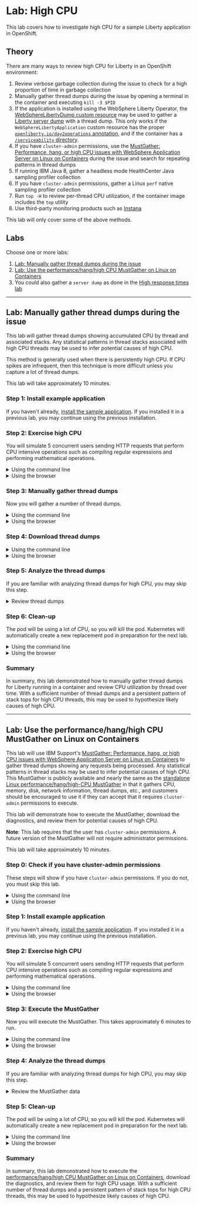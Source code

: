 # Lab: High CPU

This lab covers how to investigate high CPU for a sample Liberty application in OpenShift.

## Theory

There are many ways to review high CPU for Liberty in an OpenShift environment:

1. Review verbose garbage collection during the issue to check for a high proportion of time in garbage collection
1. Manually gather thread dumps during the issue by opening a terminal in the container and executing `kill -3 $PID`
1. If the application is installed using the WebSphere Liberty Operator, the [WebSphereLibertyDump custom resource](https://www.ibm.com/docs/en/was-liberty/base?topic=resources-webspherelibertydump-custom-resource) may be used to gather a [Liberty server dump](https://openliberty.io/docs/latest/reference/command/server-dump.html) with a thread dump. This only works if the `WebSphereLibertyApplication` custom resource has the proper [`openliberty.io/day2operations` annotation](https://www.ibm.com/docs/en/was-liberty/base?topic=resources-webspherelibertydump-custom-resource), and if the container has a [`/serviceability` directory](https://www.ibm.com/docs/en/was-liberty/base?topic=operator-storage-serviceability).
1. If you have `cluster-admin` permissions, use the [MustGather: Performance, hang, or high CPU issues with WebSphere Application Server on Linux on Containers](https://www.ibm.com/support/pages/mustgather-performance-hang-or-high-cpu-issues-websphere-application-server-linux-containers) during the issue and search for repeating patterns in thread dumps
1. If running IBM Java 8, gather a headless mode HealthCenter Java sampling profiler collection
1. If you have `cluster-admin` permissions, gather a Linux `perf` native sampling profiler collection
1. Run `top -H` to review per-thread CPU utilization, if the container image includes the `top` utility
1. Use third-party monitoring products such as [Instana](https://www.instana.com/supported-technologies/websphere-liberty/)

This lab will only cover some of the above methods.

## Labs

Choose one or more labs:

1. [Lab: Manually gather thread dumps during the issue](#lab-manually-gather-thread-dumps-during-the-issue)
1. [Lab: Use the performance/hang/high CPU MustGather on Linux on Containers](#lab-use-the-performancehanghigh-cpu-mustgather-on-linux-on-containers)
1. You could also gather a `server dump` as done in the [High response times lab](lab_liberty_high_http_response_times.md#lab-gather-a-liberty-server-dump-through-the-websphere-liberty-operator)

-----

## Lab: Manually gather thread dumps during the issue

This lab will gather thread dumps showing accumulated CPU by thread and associated stacks. Any statistical patterns in thread stacks associated with high CPU threads may be used to infer potential causes of high CPU.

This method is generally used when there is persistently high CPU. If CPU spikes are infrequent, then this technique is more difficult unless you capture a lot of thread dumps.

This lab will take approximately 10 minutes.

### Step 1: Install example application

If you haven't already, [install the sample application](lab_liberty_install_app.md). If you installed it in a previous lab, you may continue using the previous installation.

### Step 2: Exercise high CPU

You will simulate 5 concurrent users sending HTTP requests that perform CPU intensive operations such as compiling regular expressions and performing mathematical operations.

<details markdown="1">
<summary>Using the command line</summary>

1. Request the following web page from your terminal to exercise high CPU:
    1. macOS, Linux, or Windows with Cygwin:

            curl -k -s "https://$(oc get route libertydiag "--output=jsonpath={.spec.host}")/servlet/LoadRunner?url=http%3A%2F%2Flocalhost%3A9080%2Fservlet%2FDoComplicatedStuff%3Fmoreiterations%3Dtrue&method=get&entity=&concurrentusers=5&totalrequests=0&user=&password=&infinite=on"

    1. Windows with Command Prompt:
        1. Ensure you have [`curl` for Windows](https://curl.se/windows/) installed
        1. List the application's URL:

                oc get route libertydiag "--output=jsonpath={.spec.host}{'\n'}"

        1. Execute the following command, replacing `$HOST` with the output of the previous command:

                curl -k -s "https://$HOST/servlet/LoadRunner?url=http%3A%2F%2Flocalhost%3A9080%2Fservlet%2FDoComplicatedStuff%3Fmoreiterations%3Dtrue&method=get&entity=&concurrentusers=5&totalrequests=0&user=&password=&infinite=on"

1. This load will run indefinitely. Continue to the next step.

</details>

<details markdown="1">
<summary>Using the browser</summary>

1. Click on the `Load Runner` link from the libertydiag application homepage:  
   ![](images/loadrunner.png)
1. In the `Target URL`, copy and paste the following:

        http://localhost:9080/servlet/DoComplicatedStuff?moreiterations=true

1. Scroll down and check `Infinite (until manually stopped)`
1. Scroll to the bottom and click `Start`
1. This load will run indefinitely. Continue to the next step.

</details>

### Step 3: Manually gather thread dumps

Now you will gather a number of thread dumps.

<details markdown="1">
<summary>Using the command line</summary>

1. List the pods for the example application deployment; for example:

        oc get pods
   Example output:

        NAME                          READY   STATUS    RESTARTS   AGE
        libertydiag-b98748954-mgj64   1/1     Running   0          97s

1. Open a shell into the pod by replacing `$POD` with a pod name from the previous command:

        oc rsh -t $POD
   For example:

        oc rsh -t libertydiag-b98748954-mgj64

1. Note that the remote shell might timeout after a short period of inactivity, so be aware that you might have been logged out and you'll need to `oc rsh` back in to continue where you left off.
1. First, we need to find the process ID (PID) of Liberty. Most Liberty images do not have tools like `ps` or `top` pre-installed. However, most Liberty images only have a single process in the container which is the Java process running Liberty, and this has the PID of 1. Double check that this is the Liberty process by doing a full listing on PID 1:

        ls -l /proc/1/

1. If you see a Liberty current working directory (`cwd`) such as `/opt/ol/wlp` or `/opt/ibm/wlp` then you can assume that is the Liberty process. Otherwise, run `ls -l /proc/[0-9]*` and then explore each PID to find the Liberty process.

        ls -l /proc/1
   Example output:

        [...]
        lrwxrwxrwx.  1 1000830000 root 0 Dec  6 17:45 cwd -> /opt/ibm/wlp/output/defaultServer
        -r--------.  1 1000830000 root 0 Dec  6 17:45 environ
        lrwxrwxrwx.  1 1000830000 root 0 Dec  6 14:57 exe -> /opt/ibm/java/jre/bin/java
        [...]

1. Create a thread dump by sending the `SIGQUIT` signal to the process using the `kill -QUIT $PID` command. Replace `$PID` with the process ID of Liberty that you found above. Note that, by default, Java handles the `SIGQUIT` signal, creates the thread dump, and the process continues, so the process is not killed, despite the names of the command and signal.

        kill -QUIT 1

1. It's common to wait about 30 seconds between thread dumps. Take another 1 or more thread dumps, waiting some time in between.

        kill -QUIT 1

1. Normally, thread dumps for IBM Java and Semeru will be produced as `javacore*txt` files in the `cwd` directory that you found above:

        ls -l /opt/ibm/wlp/output/defaultServer/javacore*txt
   However, in the case of this sample application, this directory is overridden with an `-Xdump` configuration. You can check JVM configurations by printing the process `cmdline` and `environ` files and find the relevant configuration. For example:

        cat /proc/1/cmdline /proc/1/environ
   Example output:

        [...] -Xdump:directory=logs/diagnostics/
   Therefore, for this application, javacores will go into `logs/diagnostics/` relative to `cwd`:

        ls /opt/ibm/wlp/output/defaultServer/logs/diagnostics/javacore*txt
   Example output:

        /opt/ibm/wlp/output/defaultServer/logs/diagnostics/javacore.20221206.175535.1.0001.txt
        /opt/ibm/wlp/output/defaultServer/logs/diagnostics/javacore.20221206.175626.1.0002.txt
   Note that overridding the `-Xdump` directory is common in container deployments so that a directory may be used that's mounted on a permanent disk so that diagnostics are still available if a pod is killed.

</details>

<details markdown="1">
<summary>Using the browser</summary>

1. In the `Topology` view of the [`Developer` perspective](openshift_perspective.md), click on the `libertydiag` circle, then click the `Resources` tab in the drawer on the right, and then click on the one pod that's running:  
   ![](images/topology_selectpod.png)
1. Click on the `Terminal` tab to open a remote shell into the running container in the pod:  
   ![](images/pod_terminal.png)
1. Follow the `Using the command line` steps above starting at step 4.

</details>

### Step 4: Download thread dumps

<details markdown="1">
<summary>Using the command line</summary>

1. Download the thread dumps by replacing `$POD` with a pod name from above and `$DIR` with the directory of the javacores. Note that `oc cp` does not support wildcards so the whole directory (or a single file) must be downloaded.

        oc cp $POD:$DIR .
   For example:

        oc cp libertydiag-ddf5f95b6-wj6dm:/opt/ibm/wlp/output/defaultServer/logs/diagnostics .

</details>

<details markdown="1">
<summary>Using the browser</summary>

Files other than native logs (equivalent to Liberty's `console.log`) cannot be downloaded through the browser. You must use the command line steps above. Alternatively, you may use the `Terminal` tab of the pod and `cat` the file in the browser.

</details>

### Step 5: Analyze the thread dumps

If you are familiar with analyzing thread dumps for high CPU, you may skip this step.

<details markdown="1">
<summary>Review thread dumps</summary>

1. Open each thread dump and search for `Thread Details`:

        1XMTHDINFO     Thread Details

1. Review each thread (starting with `3XMTHREADINFO`) and, in particular, the `3XMCPUTIME` line:

        3XMTHREADINFO      "Default Executor-thread-189" J9VMThread:0x00000000002BA700, omrthread_t:0x00007F7FD0014240, java/lang/Thread:0x00000000E43D62C0, state:R, prio=5
        [...]
        3XMCPUTIME               CPU usage total: 6.839021278 secs, current category="Application"

1. The `CPU usage total` is accumulated CPU usage since the beginning of that thread. Therefore, finding high users of CPU is most commonly done by comparing these values across thread dumps for particular threads. Note that if a thread is short-lived, then it may not be captured in the thread dumps, or may only exist in a subset of thread dumps.
1. With a sufficient number of thread dumps and a persistent pattern of stack tops for high CPU threads, this may be used to hypothesize likely causes of high CPU. In this case, there is a peristent pattern of application stacks in the `DoComplicatedStuff.doWork` method driving code such as mathematical operations, regular expression compilation, etc. For example:

        3XMTHREADINFO3           Java callstack:
        4XESTACKTRACE                at java/math/BigInteger.cutOffLeadingZeroes(BigInteger.java:1505(Compiled Code))
        4XESTACKTRACE                at java/math/Division.divideAndRemainderByInteger(Division.java:344(Compiled Code))
        4XESTACKTRACE                at java/math/BigInteger.divideAndRemainder(BigInteger.java:1202(Compiled Code))
        4XESTACKTRACE                at java/math/BigDecimal.slScaledDivide(BigDecimal.java:3489(Compiled Code))
        4XESTACKTRACE                at java/math/BigDecimal.divide(BigDecimal.java:2446(Compiled Code))
        4XESTACKTRACE                at java/math/BigDecimal.divide(BigDecimal.java:2424(Compiled Code))
        4XESTACKTRACE                at java/math/BigDecimal.divide(BigDecimal.java:2389(Compiled Code))
        4XESTACKTRACE                at com/example/servlet/DoComplicatedStuff.arctan(DoComplicatedStuff.java:141(Compiled Code))
        4XESTACKTRACE                at com/example/servlet/DoComplicatedStuff.computePi(DoComplicatedStuff.java:119(Compiled Code))
        4XESTACKTRACE                at com/example/servlet/DoComplicatedStuff.doWork(DoComplicatedStuff.java:60(Compiled Code))

</details>

### Step 6: Clean-up

The pod will be using a lot of CPU, so you will kill the pod. Kubernetes will automatically create a new replacement pod in preparation for the next lab.

<details markdown="1">
<summary>Using the command line</summary>

1. List the pods; for example:

        oc get pods
   Example output:

        NAME                          READY   STATUS    RESTARTS   AGE
        libertydiag-b98748954-mgj64   1/1     Running   0          97s

1. Kill the running pod by replacing `$POD` with a pod name from the previous command:

        oc delete pod $POD
   For example:

        oc delete pod libertydiag-b98748954-mgj64

1. Wait for the replacement pod to come up:
   
        oc wait deployment libertydiag --for condition=available --timeout=5m

</details>

<details markdown="1">
<summary>Using the browser</summary>

1. In the `Topology` view of the [`Developer` perspective](openshift_perspective.md), click on the `libertydiag` circle, then click the `Resources` tab in the drawer on the right, and then click on the one pod that's running:  
   ![](images/topology_selectpod.png)
1. In the top right, click Actions } Delete Pod
1. While the new pod is initializing, there will be a light blue circle around the deployment. Wait until the circle turns into a dark blue, signifying the application is ready. This may take up to 2 minutes or more depending on available cluster resources and namespace limits.

</details>

### Summary

In summary, this lab demonstrated how to manually gather thread dumps for Liberty running in a container and review CPU utilization by thread over time. With a sufficient number of thread dumps and a persistent pattern of stack tops for high CPU threads, this may be used to hypothesize likely causes of high CPU.

-----

## Lab: Use the performance/hang/high CPU MustGather on Linux on Containers

This lab will use IBM Support's [MustGather: Performance, hang, or high CPU issues with WebSphere Application Server on Linux on Containers](https://www.ibm.com/support/pages/mustgather-performance-hang-or-high-cpu-issues-websphere-application-server-linux-containers) to gather thread dumps showing any requests being processed. Any statistical patterns in thread stacks may be used to infer potential causes of high CPU. This MustGather is publicly available and nearly the same as the [standalone Linux performance/hang/high-CPU MustGather](https://www.ibm.com/support/pages/mustgather-performance-hang-or-high-cpu-issues-websphere-application-server-linux) in that it gathers CPU, memory, disk, network information, thread dumps, etc., and customers should be encouraged to use it if they can accept that it requires `cluster-admin` permissions to execute.

This lab will demonstrate how to execute the MustGather, download the diagnostics, and review them for potential causes of high CPU.

**Note**: This lab requires that the user has `cluster-admin` permissions. A future version of the MustGather will not require administrator permissions.

This lab will take approximately 10 minutes.

### Step 0: Check if you have cluster-admin permissions

These steps will show if you have `cluster-admin` permissions. If you do not, you must skip this lab.

<details markdown="1">
<summary>Using the command line</summary>

1. Check if you have authority for all verbs on all resources:

        oc auth can-i '*' '*'
   Example output:

        yes

1. If the answer is `no`, then you do not have `cluster-admin` permissions.

</details>

<details markdown="1">
<summary>Using the browser</summary>

1. Access your OpenShift web console at `https://console-openshift-console.$CLUSTER/`. Replace `$CLUSTER` with your OpenShift cluster domain.
1. Ensure the perspective is set to `Administrator` in the top left:  
   ![](images/adminperspective.png)
1. Expand `User Management`. If you don't see a `Users` option, then you do not have `cluster-admin` permissions. If you do see it, click on it, and then click on your user name:  
   ![](images/users.png)
1. Click on `RoleBindings` and check if any binding has a `Role ref` of `cluster-admin`. If there are none, then you do not have `cluster-admin` permissions.  
   ![](images/clusteradmin.png)

</details>

### Step 1: Install example application

If you haven't already, [install the sample application](lab_liberty_install_app.md). If you installed it in a previous lab, you may continue using the previous installation.

### Step 2: Exercise high CPU

You will simulate 5 concurrent users sending HTTP requests that perform CPU intensive operations such as compiling regular expressions and performing mathematical operations.

<details markdown="1">
<summary>Using the command line</summary>

1. Request the following web page from your terminal to exercise high CPU:
    1. macOS, Linux, or Windows with Cygwin:

            curl -k -s "https://$(oc get route libertydiag "--output=jsonpath={.spec.host}")/servlet/LoadRunner?url=http%3A%2F%2Flocalhost%3A9080%2Fservlet%2FDoComplicatedStuff%3Fmoreiterations%3Dtrue&method=get&entity=&concurrentusers=5&totalrequests=0&user=&password=&infinite=on"

    1. Windows with Command Prompt:
        1. Ensure you have [`curl` for Windows](https://curl.se/windows/) installed
        1. List the application's URL:

                oc get route libertydiag "--output=jsonpath={.spec.host}{'\n'}"

        1. Execute the following command, replacing `$HOST` with the output of the previous command:

                curl -k -s "https://$HOST/servlet/LoadRunner?url=http%3A%2F%2Flocalhost%3A9080%2Fservlet%2FDoComplicatedStuff%3Fmoreiterations%3Dtrue&method=get&entity=&concurrentusers=5&totalrequests=0&user=&password=&infinite=on"

1. This load will run indefinitely. Continue to the next step.

</details>

<details markdown="1">
<summary>Using the browser</summary>

1. Click on the `Load Runner` link from the libertydiag application homepage:  
   ![](images/loadrunner.png)
1. In the `Target URL`, copy and paste the following:

        http://localhost:9080/servlet/DoComplicatedStuff?moreiterations=true

1. Scroll down and check `Infinite (until manually stopped)`
1. Scroll to the bottom and click `Start`
1. This load will run indefinitely. Continue to the next step.

</details>

### Step 3: Execute the MustGather

Now you will execute the MustGather. This takes approximately 6 minutes to run.

<details markdown="1">
<summary>Using the command line</summary>

1. Download a helper script:
    1. macOS or Linux: [containerdiag.sh](https://github.com/IBM/containerdiag/releases/download/0.1.20230301/containerdiag.sh)
    1. Windows: [containerdiag.bat](https://github.com/IBM/containerdiag/releases/download/0.1.20230301/containerdiag.bat)
1. Open a `Terminal` or `Command Prompt` and change directory to where you downloaded the script
1. On macOS or Linux, make the script executable:

        chmod +x containerdiag.sh

1. On macOS, remove the download quarantine:

        xattr -d com.apple.quarantine containerdiag.sh

1. List the current deployments:

        oc get deployments
   Example output:

        NAME          READY   UP-TO-DATE   AVAILABLE   AGE
        libertydiag   1/1     1            1           13m

1. Execute the MustGather. Normally, the `-c` option specifying the directory of the javacores is not needed; however, this sample application overrides the default javacore directory using `-Xdump`. This is common in container deployments so that a directory may be used that's mounted on a permanent disk so that diagnostics are still available if a pod is killed.
    1. macOS or Linux:

            ./containerdiag.sh -d libertydiag libertyperf.sh -c "/opt/ibm/wlp/output/defaultServer/logs/diagnostics/javacore*"

    1. Windows:

            containerdiag.bat -d libertydiag libertyperf.sh -c "/opt/ibm/wlp/output/defaultServer/logs/diagnostics/javacore*"
       
1. When the MustGather is complete, you will see a repeating message of the form:

        run.sh: Files are ready for download. Download with the following command in another window:
        
          oc cp [...]

1. Open another `Terminal` or `Command Prompt` and copy & paste the `oc cp` line that you saw in the previous step. For example (your command will be different):

        $ oc cp worker4-debug:/tmp/containerdiag.SN9RbwVmfC.tar.gz containerdiag.SN9RbwVmfC.tar.gz --namespace=openshift-debug-node-g8dqbdfx5d
        tar: Removing leading `/' from member names

1. Go back to the previous `Terminal` or `Command Prompt`, type `ok`, and press `Enter` to complete the MustGather:

        After the download is complete, type OK and press ENTER: ok
        [2022-11-08 19:01:03.670923238 UTC] run.sh: Processing finished. Deleting /tmp/containerdiag.SN9RbwVmfC.tar.gz
        [2022-11-08 19:01:03.674236286 UTC] run.sh: finished.

1. Expand the `containerdiag.*.tar.gz` file that you downloaded.

</details>

<details markdown="1">
<summary>Using the browser</summary>

The MustGather cannot be executed from the browser. You must use the command line steps above.

</details>

### Step 4: Analyze the thread dumps

If you are familiar with analyzing thread dumps for high CPU, you may skip this step.

<details markdown="1">
<summary>Review the MustGather data</summary>

1. First, review the `top -H` output to see CPU utilization by thread. Expand `linperf_RESULTS.tar.gz` in the root directory and then review `topdashH*.out`.
1. Open each thread dump under `pods/libertydiag*/containers/libertydiag/` and search for `Thread Details`:

        1XMTHDINFO     Thread Details

1. Review each thread (starting with `3XMTHREADINFO`) and, in particular, the `3XMCPUTIME` line:

        3XMTHREADINFO      "Default Executor-thread-189" J9VMThread:0x00000000002BA700, omrthread_t:0x00007F7FD0014240, java/lang/Thread:0x00000000E43D62C0, state:R, prio=5
        [...]
        3XMCPUTIME               CPU usage total: 6.839021278 secs, current category="Application"

1. The `CPU usage total` is accumulated CPU usage since the beginning of that thread. Therefore, finding high users of CPU is most commonly done by comparing these values across thread dumps for particular threads. Note that if a thread is short-lived, then it may not be captured in the thread dumps, or may only exist in a subset of thread dumps.
1. With a sufficient number of thread dumps and a persistent pattern of stack tops for high CPU threads, this may be used to hypothesize likely causes of high CPU. In this case, there is a peristent pattern of application stacks in the `DoComplicatedStuff.doWork` method driving code such as mathematical operations, regular expression compilation, etc. For example:

        3XMTHREADINFO3           Java callstack:
        4XESTACKTRACE                at java/math/BigInteger.cutOffLeadingZeroes(BigInteger.java:1505(Compiled Code))
        4XESTACKTRACE                at java/math/Division.divideAndRemainderByInteger(Division.java:344(Compiled Code))
        4XESTACKTRACE                at java/math/BigInteger.divideAndRemainder(BigInteger.java:1202(Compiled Code))
        4XESTACKTRACE                at java/math/BigDecimal.slScaledDivide(BigDecimal.java:3489(Compiled Code))
        4XESTACKTRACE                at java/math/BigDecimal.divide(BigDecimal.java:2446(Compiled Code))
        4XESTACKTRACE                at java/math/BigDecimal.divide(BigDecimal.java:2424(Compiled Code))
        4XESTACKTRACE                at java/math/BigDecimal.divide(BigDecimal.java:2389(Compiled Code))
        4XESTACKTRACE                at com/example/servlet/DoComplicatedStuff.arctan(DoComplicatedStuff.java:141(Compiled Code))
        4XESTACKTRACE                at com/example/servlet/DoComplicatedStuff.computePi(DoComplicatedStuff.java:119(Compiled Code))
        4XESTACKTRACE                at com/example/servlet/DoComplicatedStuff.doWork(DoComplicatedStuff.java:60(Compiled Code))

</details>

### Step 5: Clean-up

The pod will be using a lot of CPU, so you will kill the pod. Kubernetes will automatically create a new replacement pod in preparation for the next lab.

<details markdown="1">
<summary>Using the command line</summary>

1. List the pods; for example:

        oc get pods
   Example output:

        NAME                          READY   STATUS    RESTARTS   AGE
        libertydiag-b98748954-mgj64   1/1     Running   0          97s

1. Kill the running pod by replacing `$POD` with a pod name from the previous command:

        oc delete pod $POD
   For example:

        oc delete pod libertydiag-b98748954-mgj64

1. Wait for the replacement pod to come up:
   
        oc wait deployment libertydiag --for condition=available --timeout=5m

</details>

<details markdown="1">
<summary>Using the browser</summary>

1. In the `Topology` view of the [`Developer` perspective](openshift_perspective.md), click on the `libertydiag` circle, then click the `Resources` tab in the drawer on the right, and then click on the one pod that's running:  
   ![](images/topology_selectpod.png)
1. In the top right, click Actions } Delete Pod
1. While the new pod is initializing, there will be a light blue circle around the deployment. Wait until the circle turns into a dark blue, signifying the application is ready. This may take up to 2 minutes or more depending on available cluster resources and namespace limits.

</details>

### Summary

In summary, this lab demonstrated how to execute the [performance/hang/high CPU MustGather on Linux on Containers](https://www.ibm.com/support/pages/mustgather-performance-hang-or-high-cpu-issues-websphere-application-server-linux-containers), download the diagnostics, and review them for high CPU usage. With a sufficient number of thread dumps and a persistent pattern of stack tops for high CPU threads, this may be used to hypothesize likely causes of high CPU.
